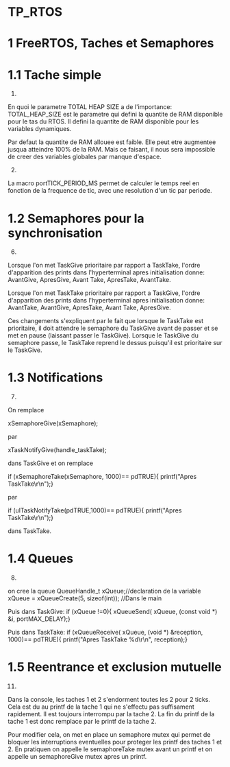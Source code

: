 # TP_RTOS
# 1 FreeRTOS, Taches et Semaphores

# 1.1 Tache simple
1)
En quoi le parametre TOTAL HEAP SIZE a de l'importance: TOTAL_HEAP_SIZE est le parametre qui defini la quantite de RAM disponible pour le tas du RTOS. Il defini la quantite de RAM disponible pour les variables dynamiques.

Par defaut la quantite de RAM allouee est faible. Elle peut etre augmentee jusqua atteindre 100% de la RAM. Mais ce faisant, il nous sera impossible de creer des variables globales par manque d'espace.

2)
La macro portTICK_PERIOD_MS permet de calculer le temps reel en fonction de la frequence de tic, avec une resolution d'un tic par periode.

# 1.2 Semaphores pour la synchronisation
6)
Lorsque l'on met TaskGive prioritaire par rapport a TaskTake, l'ordre d'apparition des prints dans l'hyperterminal apres initialisation donne: 
AvantGive, ApresGive, Avant Take, ApresTake, AvantTake. 

Lorsque l'on met TaskTake prioritaire par rapport a TaskGive, l'ordre d'apparition des prints dans l'hyperterminal apres initialisation donne: 
AvantTake, AvantGive, ApresTake, Avant Take, ApresGive. 

Ces changements s'expliquent par le fait que lorsque le TaskTake est prioritaire, il doit attendre le semaphore du TaskGive avant de passer et se met en pause (laissant passer le TaskGive). Lorsque le TaskGive du semaphore passe, le TaskTake reprend le dessus puisqu'il est prioritaire sur le TaskGive.

# 1.3 Notifications
7)
On remplace 

xSemaphoreGive(xSemaphore);

par 

xTaskNotifyGive(handle_taskTake);

dans TaskGive et on remplace 

if (xSemaphoreTake(xSemaphore, 1000)== pdTRUE){
		printf("Apres TaskTake\r\n");} 

par

if (ulTaskNotifyTake(pdTRUE,1000)== pdTRUE){
		printf("Apres TaskTake\r\n");}

dans TaskTake.

# 1.4 Queues
8)
on cree la queue 
QueueHandle_t xQueue;//declaration de la variable
xQueue = xQueueCreate(5, sizeof(int)); //Dans le main

Puis dans TaskGive:
if (xQueue !=0){
	xQueueSend( xQueue, (const void *) &i, portMAX_DELAY);}

Puis dans TaskTake:
if (xQueueReceive( xQueue, (void *) &reception, 1000)== pdTRUE){
	printf("Apres TaskTake %d\r\n", reception);}

# 1.5 Reentrance et exclusion mutuelle
11)
Dans la console, les taches 1 et 2 s'endorment toutes les 2 pour 2 ticks.
Cela est du au printf de la tache 1 qui ne s'effectu pas suffisament rapidement. Il est toujours interrompu par la tache 2. La fin du printf de la tache 1 est donc remplace par le printf de la tache 2.

Pour modifier cela, on met en place un semaphore mutex qui permet de bloquer les interruptions eventuelles pour proteger les printf des taches 1 et 2.
En pratiquen on appelle le semaphoreTake mutex avant un printf et on appelle un semaphoreGive mutex apres un printf.

